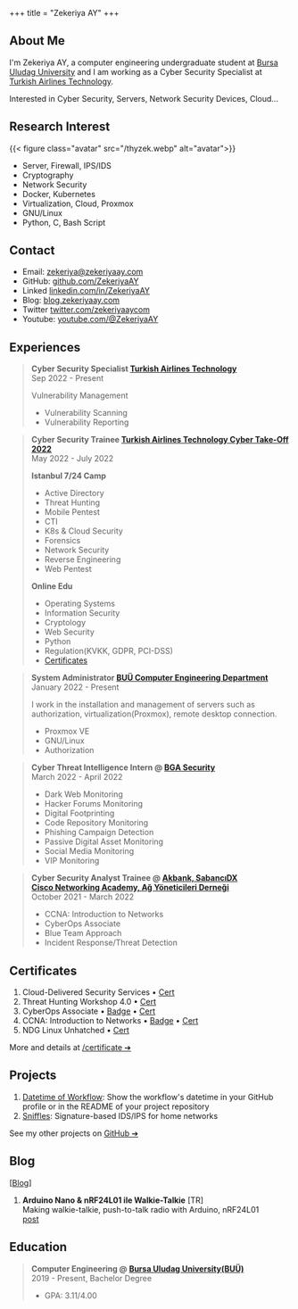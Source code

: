 +++
title = "Zekeriya AY"
+++

## About Me

I'm Zekeriya AY, a computer engineering undergraduate student at <a href="https://uludag.edu.tr/" target="_blank">Bursa Uludag University</a> and I am working as a Cyber Security Specialist at <a href="https://turkishtechnology.com" target="_blank">Turkish Airlines Technology</a>.

Interested in Cyber Security, Servers, Network Security Devices, Cloud...


## Research Interest

{{< figure class="avatar" src="/thyzek.webp" alt="avatar">}}

* Server, Firewall, IPS/IDS
* Cryptography
* Network Security
* Docker, Kubernetes
* Virtualization, Cloud, Proxmox
* GNU/Linux
* Python, C, Bash Script


## Contact

* Email: <a href="mailto:zekeriya@zekeriyaay.com" target="_blank">zekeriya@zekeriyaay.com</a>
* GitHub: <a href="https://github.com/ZekeriyaAY" target="_blank">github.com/ZekeriyaAY</a>
* Linked<span class="fab fa-linkedin fa-sm"></span> <a href="https://linkedin.com/in/ZekeriyaAY" target="_blank">linkedin.com/in/ZekeriyaAY</a>
* Blog: <a href="https://blog.zekeriyaay.com" target="_blank">blog.zekeriyaay.com</a>
* Twitter<span class="fas fa-hashtag fa-sm"></span> <a href="https://twitter.com/zekeriyaaycom" target="_blank">twitter.com/zekeriyaaycom</a>
* Youtube: <a href="https://youtube.com/@ZekeriyaAY" target="_blank">youtube.com/@ZekeriyaAY</a><!-- [^1] -->


## Experiences

> **Cyber Security Specialist <span class="fas fa-plane fa-sm"></span> <a href="https://turkishtechnology.com" target="_blank">Turkish Airlines Technology</a>**\
> Sep 2022 - Present
>
> Vulnerability Management
> - Vulnerability Scanning
> - Vulnerability Reporting


> **Cyber Security Trainee <span class="fas fa-plane-departure fa-sm"></span> <a href="https://www.cybertake-off.com" target="_blank">Turkish Airlines Technology Cyber Take-Off 2022</a>**\
> May 2022 - July 2022 
>
> **Istanbul 7/24 Camp**
> - Active Directory
> - Threat Hunting
> - Mobile Pentest
> - CTI
> - K8s & Cloud Security
> - Forensics
> - Network Security
> - Reverse Engineering
> - Web Pentest
>
> **Online Edu**
> - Operating Systems
> - Information Security
> - Cryptology
> - Web Security
> - Python
> - Regulation(KVKK, GDPR, PCI-DSS)
> - <a href="/certificate/ZekeriyaAY_CyberTakeOff2022.webp" target="_blank">Certificates</a>

> **System Administrator <span class="fas fa-server fa-sm"></span> <a href="https://www.uludag.edu.tr/bm/duyuru/view?id=28458&title=span-stylefont-weight-boldbolumumuz-sunucu-odasinda-gorev-almak-isteyen-ogrencilerimizin-dikkatinespan" target="_blank">BUÜ Computer Engineering Department</a>**\
> January 2022 - Present
>
> I work in the installation and management of servers such as authorization, virtualization(Proxmox), remote desktop connection.
> - Proxmox VE
> - GNU/Linux
> - Authorization


> **Cyber Threat Intelligence Intern @ <a href="https://www.bgasecurity.com/" target="_blank">BGA Security</a>**\
> March 2022 - April 2022
> - Dark Web Monitoring
> - Hacker Forums Monitoring
> - Digital Footprinting
> - Code Repository Monitoring
> - Phishing Campaign Detection
> - Passive Digital Asset Monitoring
> - Social Media Monitoring
> - VIP Monitoring

> **Cyber Security Analyst Trainee @ <a href="https://kariyer.akbank.com/YouthAcademy" target="_blank">Akbank, SabancıDX<br> Cisco Networking Academy, Ağ Yöneticileri Derneği</a>**\
> October 2021 - March 2022
> - CCNA: Introduction to Networks
> - CyberOps Associate
> - Blue Team Approach
> - Incident Response/Threat Detection


## Certificates

1. Cloud-Delivered Security Services &bullet; <a href="/certificate/ZekeriyaAY_PAN_Certificate_of_Completion.pdf" target="_blank">Cert</a>
1. Threat Hunting Workshop 4.0 &bullet; <a href="/certificate/ZekeriyaAY_ThreatHuntingWorkshop.pdf" target="_blank">Cert</a>
1. CyberOps Associate &bullet; <a href="https://www.credly.com/badges/27f2552f-0828-4b38-b530-14c21e0ad79f" target="_blank">Badge</a> &bullet; <a href="/certificate/ZekeriyaAY_CyberOps_Associate.pdf" target="_blank">Cert</a>
1. CCNA: Introduction to Networks &bullet; <a href="https://credly.com/badges/c37ea143-d98d-4c5b-a9ef-2af2423a4b1d" target="_blank">Badge</a> &bullet; <a href="/certificate/ZekeriyaAY_CCNA1_IntroductionToNetworks.pdf" target="_blank">Cert</a>
1. NDG Linux Unhatched &bullet; <a href="/certificate/ZekeriyaAY_NDGLinuxUnhatched.pdf" target="_blank">Cert</a>

More and details at <a href="/certificate">/certificate &#10132;</a>


## Projects

1. <a href="https://github.com/marketplace/actions/datetime-of-workflow" target="_blank">Datetime of Workflow</a>: Show the workflow's datetime in your GitHub profile or in the README of your project repository
1. <a href="https://github.com/ZekeriyaAY/sniffles" target="_blank">Sniffles</a>: Signature-based IDS/IPS for home networks

See my other projects on <a href="https://github.com/ZekeriyaAY" target="_blank">GitHub &#10132;</a>


## Blog

\[<a href="https://blog.zekeriyaay.com" target="_blank">Blog</a>\]

1. **Arduino Nano & nRF24L01 ile Walkie-Talkie** [TR]\
Making walkie-talkie, push-to-talk radio with Arduino, nRF24L01\
<a href="https://blog.zekeriyaay.com/arduino-walkie-talkie" target="_blank">post</a>


## Education

> **Computer Engineering @ <a href="https://uludag.edu.tr" target="_blank">Bursa Uludag University(BUÜ)</a>**\
> 2019 - Present, Bachelor Degree
> - GPA: 3.11/4.00


<!-- [^1]: This is the first footnote. 
[^2]: This is the second footnote. -->
